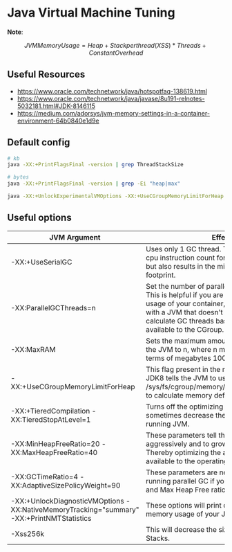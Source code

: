 # Java Virtual Machine Tuning

**Note**:

```math
JVM Memory Usage = Heap + Stack per thread (XSS) * Threads + Constant Overhead
```

## Useful Resources

- https://www.oracle.com/technetwork/java/hotspotfaq-138619.html
- https://www.oracle.com/technetwork/java/javase/8u191-relnotes-5032181.html#JDK-8146115
- https://medium.com/adorsys/jvm-memory-settings-in-a-container-environment-64b0840e1d9e

## Default config

```bash
# kb
java -XX:+PrintFlagsFinal -version | grep ThreadStackSize

# bytes
java -XX:+PrintFlagsFinal -version | grep -Ei "heap|max"
```

```bash
java -XX:+UnlockExperimentalVMOptions -XX:+UseCGroupMemoryLimitForHeap -XX:+UseContainerSupport -XX:+UseSerialGC -XX:+TieredCompilation -XX:TieredStopAtLevel=1 -XX:ActiveProcessorCount=0 -XX:MaxRAM=395m -XX:MinRAMPercentage=50.0 -XX:MaxRAMPercentage=80.0 -Xss256k -XX:+PrintFlagsFinal -version | grep -Ei "heap|max|ThreadStackSize"
```

## Useful options

| JVM Argument                                                                              | Effect                                                                                                                                                                                                                                                       |
| ----------------------------------------------------------------------------------------- | ------------------------------------------------------------------------------------------------------------------------------------------------------------------------------------------------------------------------------------------------------------ |
| -XX:+UseSerialGC                                                                          | Uses only 1 GC thread. This both limits the cpu instruction count for garbage collection, but also results in the minimal memory footprint.                                                                                                                  |
| -XX:ParallelGCThreads=n                                                                   | Set the number of parallel GC threads to n. This is helpful if you are trying to limit the cpu usage of your container, or if you are running with a JVM that doesn't include the patch to calculate GC threads based on processors available to the CGroup. |
| -XX:MaxRAM                                                                                | Sets the maximum amount of memory used by the JVM to n, where n may be expressed in terms of megabytes 100m or gigabytes 2g.                                                                                                                                 |
| -XX:+UseCGroupMemoryLimitForHeap                                                          | This flag present in the more recent builds of JDK8 tells the JVM to use the information in /sys/fs/cgroup/memory/memory.limit_in_bytes to calculate memory defaults.                                                                                        |
| -XX:+TieredCompilation -XX:TieredStopAtLevel=1                                            | Turns off the optimizing compiler. This can sometimes decrease the footprint of your running JVM.                                                                                                                                                            |
| -XX:MinHeapFreeRatio=20 -XX:MaxHeapFreeRatio=40                                           | These parameters tell the heap to shrink aggressively and to grow conservatively. Thereby optimizing the amount of memory available to the operating system.                                                                                                 |
| -XX:GCTimeRatio=4 -XX:AdaptiveSizePolicyWeight=90                                         | These parameters are necessary when running parallel GC if you want to use the Min and Max Heap Free ratios.                                                                                                                                                 |
| -XX:+UnlockDiagnosticVMOptions -XX:NativeMemoryTracking="summary" -XX:+PrintNMTStatistics | These options will print out the non-heap memory usage of your JVM.                                                                                                                                                                                          |
| -Xss256k                                                                                  | This will decrease the size of your Java Stacks.                                                                                                                                                                                                             |
